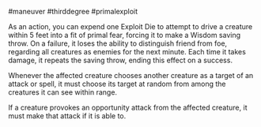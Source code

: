 #maneuver #thirddegree #primalexploit 

As an action, you can expend one Exploit Die to attempt to drive a creature within 5 feet into a fit of primal fear, forcing it to make a Wisdom saving throw. On a failure, it loses the ability to distinguish friend from foe, regarding all creatures as enemies for the next minute. Each time it takes damage, it repeats the saving throw, ending this effect on a success. 

Whenever the affected creature chooses another creature as a target of an attack or spell, it must choose its target at random from among the creatures it can see within range. 

If a creature provokes an opportunity attack from the affected creature, it must make that attack if it is able to.